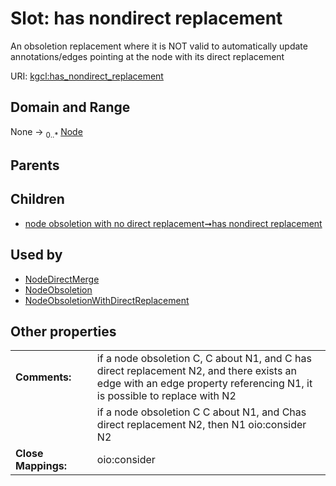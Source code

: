 
# Slot: has nondirect replacement


An obsoletion replacement where it is NOT valid to automatically update annotations/edges pointing at the node with its direct replacement

URI: [kgcl:has_nondirect_replacement](http://w3id.org/kgcl/has_nondirect_replacement)


## Domain and Range

None &#8594;  <sub>0..\*</sub> [Node](Node.md)

## Parents


## Children

 *  [node obsoletion with no direct replacement➞has nondirect replacement](node_obsoletion_with_no_direct_replacement_has_nondirect_replacement.md)

## Used by

 * [NodeDirectMerge](NodeDirectMerge.md)
 * [NodeObsoletion](NodeObsoletion.md)
 * [NodeObsoletionWithDirectReplacement](NodeObsoletionWithDirectReplacement.md)

## Other properties

|  |  |  |
| --- | --- | --- |
| **Comments:** | | if a node obsoletion C, C about N1, and C has direct replacement N2, and there exists an edge with an edge property referencing N1, it is possible to replace with N2 |
|  | | if a node obsoletion C C about N1, and Chas direct replacement N2, then N1 oio:consider N2 |
| **Close Mappings:** | | oio:consider |

